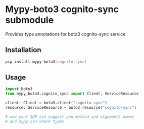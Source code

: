 # Mypy-boto3 cognito-sync submodule

Provides type annotations for boto3 cognito-sync service

## Installation

```bash
pip install mypy-boto3[cognito-sync]
```

## Usage

```python
import boto3
from mypy_boto3.cognito_sync import Client, ServiceResource

client: Client = boto3.client("cognito-sync")
resource: ServiceResource = boto3.resource("cognito-sync")

# now your IDE can suggest you method and arguments names
# and mypy can check types
```


